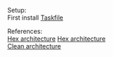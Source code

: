 Setup:
<br/>
First install [Taskfile](https://taskfile.dev/installation/)


References:<br/>
[Hex architecture](https://github.com/demonpo/Hexagonal-Architecture-DDD)
[Hex architecture](https://github.com/demonpo/Hexagonal-Architecture)<br/>
[Clean architecture](https://github.com/GSabadini/go-clean-architecture/blob/master/main.go)
